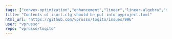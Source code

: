```yaml
---
tags: ["convex-optimization","enhancement","linear","linear-algebra","matrix-analysis","non-quantum","nonlocal-game","physics","python","python-3","python3","quantum","quantum-computing","quantum-information","quantum-information-science","quantum-information-theory","quantum-physics","quantum-programming","quantum-programming-language","research","semidefinite-programming","unitaryhack"]
title: "Contents of isort.cfg should be put into pyproject.toml"
html_url: "https://github.com/vprusso/toqito/issues/996"
user: "vprusso"
repo: "vprusso/toqito"
---
```


